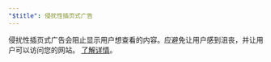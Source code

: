 ```yaml
---
"$title": 侵扰性插页式广告
---
```


侵扰性插页式广告会阻止显示用户想查看的内容。应避免让用户感到沮丧，并让用户可以访问您的网站。 [了解详情](https://support.google.com/webtools/answer/7159932?hl=zh_CN)。
